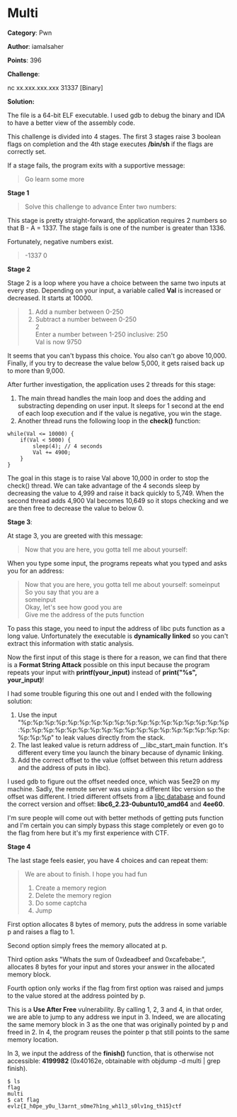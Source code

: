 # Multi

**Category**: Pwn

**Author**: iamalsaher

**Points**: 396

**Challenge**: 

nc xx.xxx.xxx.xxx 31337
[Binary]

**Solution:**

The file is a 64-bit ELF executable. I used gdb to debug the binary and IDA to have a better view of the assembly code.

This challenge is divided into 4 stages. The first 3 stages raise 3 boolean flags on completion and the 4th stage executes **/bin/sh** if the flags are correctly set.

If a stage fails, the program exits with a supportive message:

> Go learn some more

**Stage 1**

> Solve this challenge to advance
Enter two numbers: 

This stage is pretty straight-forward, the application requires 2 numbers so that B - A = 1337. The stage fails is one of the number is greater than 1336.

Fortunately, negative numbers exist.

> -1337 0

**Stage 2**

Stage 2 is a loop where you have a choice between the same two inputs at every step. Depending on your input, a variable called **Val** is increased or decreased. It starts at 10000.

> 1. Add a number between 0-250  
> 2. Subtract a number between 0-250  
>  2  
> Enter a number between 1-250 inclusive: 250  
> Val is now 9750

It seems that you can't bypass this choice. You also can't go above 10,000. Finally, if you try to decrease the value below 5,000,  it gets raised back up to more than 9,000.

After further investigation, the application uses 2 threads for this stage:

 1. The main thread handles the main loop and does the adding and substracting depending on user input. It sleeps for 1 second at the end of each loop execution and if the value is negative, you win the stage.
 2. Another thread runs the following loop in the **check()** function:

```
while(Val <= 10000) {
	if(Val < 5000) {
		sleep(4); // 4 seconds
		Val += 4900;
	}
}
```

The goal in this stage is to raise Val above 10,000 in order to stop the check() thread. We can take advantage of the 4 seconds sleep by decreasing the value to 4,999 and raise it back quickly to 5,749. When the second thread adds 4,900 Val becomes 10,649 so it stops checking and we are then free to decrease the value to below 0.

**Stage 3**:

At stage 3, you are greeted with this message:

> Now that you are here, you gotta tell me about yourself: 

When you type some input, the programs repeats what you typed and asks you for an address:

> Now that you are here, you gotta tell me about yourself: 
> someinput  
> So you say that you are a  
>	    someinput  
> Okay, let's see how good you are  
> Give me the address of the puts function  

To pass this stage, you need to input the address of libc puts function as a long value. Unfortunately the executable is **dynamically linked** so you can't extract this information with static analysis.

Now the first input of this stage is there for a reason, we can find that there is a **Format String Attack** possible on this input because the program repeats your input with **printf(your_input)** instead of **print("%s", your_input)**!

I had some trouble figuring this one out and I ended with the following solution:
1. Use the input "%p:%p:%p:%p:%p:%p:%p:%p:%p:%p:%p:%p:%p:%p:%p:%p:%p:%p:%p:%p:%p:%p:%p:%p:%p:%p:%p:%p:%p:%p:%p:%p:%p:%p:%p:%p:%p:%p:%p" to leak values directly from the stack.
2. The last leaked value is return address of __libc_start_main function. It's different every time you launch the binary because of dynamic linking.
3. Add the correct offset to the value (offset between this return address and the address of puts in libc).

I used gdb to figure out the offset needed once, which was 5ee29 on my machine. Sadly, the remote server was using a different libc version so the offset was different. I tried different offsets from a [libc database](https://github.com/niklasb/libc-database/) and found the correct version and offset: **libc6_2.23-0ubuntu10_amd64** and **4ee60**.

I'm sure people will come out with better methods of getting puts function and I'm certain you can simply bypass this stage completely or even go to the flag from here but it's my first experience with CTF.

**Stage 4**

The last stage feels easier, you have 4 choices and can repeat them:
> We are about to finish. I hope you had fun  
> 1. Create a memory region  
> 2. Delete the memory region  
> 3. Do some captcha  
> 4. Jump

First option allocates 8 bytes of memory, puts the address in some variable p and raises a flag to 1.

Second option simply frees the memory allocated at p.

Third option asks "Whats the sum of 0xdeadbeef and 0xcafebabe:", allocates 8 bytes for your input and stores your answer in the allocated memory block.

Fourth option only works if the flag from first option was raised and jumps to the value stored at the address pointed by p.

This is a **Use After Free** vulnerability. By calling 1, 2, 3 and 4, in that order, we are able to jump to any address we input in 3. Indeed, we are allocating the same memory block in 3 as the one that was originally pointed by p and freed in 2. In 4, the program reuses the pointer p that still points to the same memory location.

In 3, we input the address of the **finish()** function, that is otherwise not accessible: **4199982** (0x40162e, obtainable with objdump -d multi | grep finish).

```
$ ls
flag
multi
$ cat flag
evlz{I_h0pe_y0u_l3arnt_s0me7h1ng_wh1l3_s0lv1ng_th15}ctf
```

